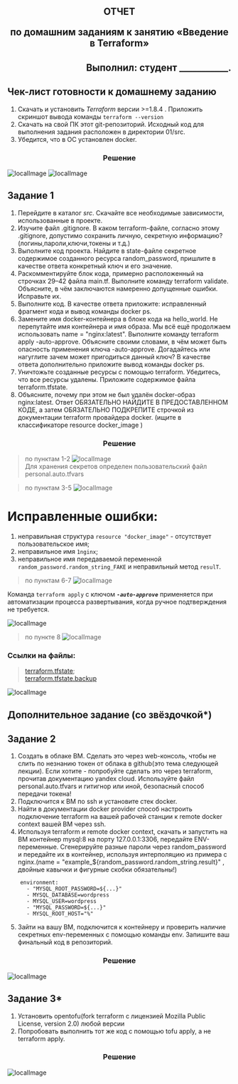 ## <p style="text-align: center;">ОТЧЕТ</p> <p style="text-align: center;">по домашним заданиям к занятию «Введение в Terraform»</p>
## <p style="text-align: right;">Выполнил: студент ___________.</p>


## Чек-лист готовности к домашнему заданию

1. Скачать и установить *Terraform* версии >=1.8.4 . Приложить скриншот вывода команды `terraform --version`
2. Скачать на свой ПК этот git-репозиторий. Исходный код для выполнения задания расположен в директории 01/src.
3. Убедится, что в ОС установлен docker.

### <div style="text-align: center;">Решение</div>
![localImage](./screen_II.00.png)
![localImage](./Yes.png)

## Задание 1

1. Перейдите в каталог *src*. Скачайте все необходимые зависимости, использованные в проекте.
2. Изучите файл .gitignore. В каком terraform-файле, согласно этому .gitignore, допустимо сохранить личную, секретную информацию?(логины,пароли,ключи,токены и т.д.)
3. Выполните код проекта. Найдите в state-файле секретное содержимое созданного ресурса random_password, пришлите в качестве ответа конкретный ключ и его значение.
4. Раскомментируйте блок кода, примерно расположенный на строчках 29–42 файла main.tf. Выполните команду terraform validate. Объясните, в чём заключаются намеренно допущенные ошибки. Исправьте их.
5. Выполните код. В качестве ответа приложите: исправленный фрагмент кода и вывод команды docker ps.
6. Замените имя docker-контейнера в блоке кода на hello_world. Не перепутайте имя контейнера и имя образа. Мы всё ещё продолжаем использовать name = "nginx:latest". Выполните команду terraform apply -auto-approve. Объясните своими словами, в чём может быть опасность применения ключа -auto-approve. Догадайтесь или нагуглите зачем может пригодиться данный ключ? В качестве ответа дополнительно приложите вывод команды docker ps.
7. Уничтожьте созданные ресурсы с помощью terraform. Убедитесь, что все ресурсы удалены. Приложите содержимое файла terraform.tfstate.
8. Объясните, почему при этом не был удалён docker-образ nginx:latest. Ответ ОБЯЗАТЕЛЬНО НАЙДИТЕ В ПРЕДОСТАВЛЕННОМ КОДЕ, а затем ОБЯЗАТЕЛЬНО ПОДКРЕПИТЕ строчкой из документации terraform провайдера docker. (ищите в классификаторе resource docker_image )

### <div style="text-align: center;">Решение</div>
>по пунктам 1-2
![localImage](./screen_II.01.1-2.png)    
Для хранения секретов определен пользовательский файл personal.auto.tfvars

>по пунктам 3-5
![localImage](./screen_II.01.3-5.png)   
# Исправленные ошибки:
1. неправильная структура `resource "docker_image"` - отсутствует пользовательское имя;
2. неправильное имя `1nginx`;
3. неправильное имя передаваемой переменной `random_password.random_string_FAKE` и  неправильный метод `resulT`.

>по пунктам 6-7
![localImage](./screen_II.01.6-7.png)

Команда `terraform apply` с ключом ***`-auto-approve`*** применяется при автоматизации процесса развертывания, когда ручное подтверждения не требуется. 

![localImage](./screen_II.01.7.png)

>по пунктe 8
![localImage](./screen_II.01.3-5.png)     

### Ссылки на файлы: 
>[terraform.tfstate](./terraform.tfstate);   
>[terraform.tfstate.backup](./terraform.tfstate.backup)     

![localImage](./Yes.png)

## Дополнительное задание (со звёздочкой*)
## Задание 2

1. Создать в облаке ВМ. Сделать это через web-консоль, чтобы не слить по незнанию токен от облака в github(это тема следующей лекции). Если хотите - попробуйте сделать это через terraform, прочитав документацию yandex cloud. Используйте файл personal.auto.tfvars и гитигнор или иной, безопасный способ передачи токена!
2. Подключится к ВМ по ssh и установите стек docker.
3. Найти в документации docker provider способ настроить подключение terraform на вашей рабочей станции к remote docker context вашей ВМ через ssh.
4. Используя terraform и remote docker context, скачать и запустить на  ВМ контейнер mysql:8 на порту 127.0.0.1:3306, передайте ENV-переменные. Сгенерируйте разные пароли через random_password и передайте их в контейнер, используя интерполяцию из примера с nginx.(name  = "example_${random_password.random_string.result}" , двойные кавычки и фигурные скобки обязательны!)
``` docker
    environment:
      - "MYSQL_ROOT_PASSWORD=${...}"
      - MYSQL_DATABASE=wordpress
      - MYSQL_USER=wordpress
      - "MYSQL_PASSWORD=${...}"
      - MYSQL_ROOT_HOST="%"
``` 
5. Зайти на вашу ВМ, подключится к контейнеру и проверить наличие секретных env-переменных с помощью команды env. Запишите ваш финальный код в репозиторий.

### <div style="text-align: center;">Решение</div>
![localImage](./NotMain.png)


## Задание 3*

1. Установить opentofu(fork terraform с лицензией Mozilla Public License, version 2.0) любой версии
2. Попробовать выполнить тот же код с помощью tofu apply, а не terraform apply.

### <div style="text-align: center;">Решение</div>
![localImage](./NotMain.png)
